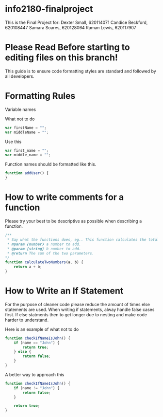 # info2180-finalproject

This is the Final Project for:
Dexter Small, 620114071
Candice Beckford, 620108447
Samara Soares, 620128064
Raman Lewis, 620117907



# Please Read Before starting to editing files on this branch! 

This guide is to ensure code formatting styles are standard and followed by all developers. 


# Formatting Rules

Variable names

What not to do
```javascript
var firstName = "";
var middleName = "";
```

Use this
```javascript
var first_name = "";
var middle_name = "";
````

Function names should be formatted like this.
```javascript
function addUser() {
}
```

# How to write comments for a function

Please try your best to be descriptive as possible when describing a function. 
 
```javascript
/**
 * Say what the functions does, eg.. This function calculates the total of two numbers
 * @param {number} a number to add.
 * @param {string} b number to add.
 * @return The sum of the two parameters.
*/
function calculateTwoNumbers(a, b) {
	return a + b;
}
```

# How to Write an If Statement

For the purpose of cleaner code please reduce the amount of times else statements are used.
When writing if statements, alway handle false cases first.
If else statments then to get longer due to nesting and make code harder to understand. 

Here is an example of what not to do

```javascript
function checkIfNameIsJohn() {
	if (name == "John") {
		return true;
	} else {
		return false;
	}
}
```

A better way to approach this

```javascript
function checkIfNameIsJohn() {
	if (name != "John") {
		return false;
	}

	return true;
} 
```



